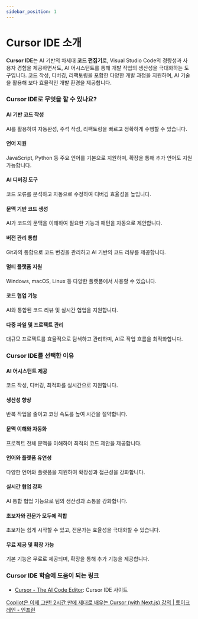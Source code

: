 ```yaml
---
sidebar_position: 1
---
```


# Cursor IDE 소개

**Cursor IDE**는 AI 기반의 차세대 **코드 편집기**로, Visual Studio Code의 경량성과 사용자 경험을 제공하면서도, AI 어시스턴트를 통해 개발 작업의 생산성을 극대화하는 도구입니다. 코드 작성, 디버깅, 리팩토링을 포함한 다양한 개발 과정을 지원하며, AI 기술을 활용해 보다 효율적인 개발 환경을 제공합니다.

### **Cursor IDE**로 **무엇을 할 수 있나요?**

#### **AI 기반 코드 작성**

AI를 활용하여 자동완성, 주석 작성, 리팩토링을 빠르고 정확하게 수행할 수 있습니다.

#### **언어 지원**

JavaScript, Python 등 주요 언어를 기본으로 지원하며, 확장을 통해 추가 언어도 지원 가능합니다.

#### **AI 디버깅 도구**

코드 오류를 분석하고 자동으로 수정하여 디버깅 효율성을 높입니다.

#### **문맥 기반 코드 생성**

AI가 코드의 문맥을 이해하여 필요한 기능과 패턴을 자동으로 제안합니다.

#### **버전 관리 통합**

Git과의 통합으로 코드 변경을 관리하고 AI 기반의 코드 리뷰를 제공합니다.

#### **멀티 플랫폼 지원**

Windows, macOS, Linux 등 다양한 플랫폼에서 사용할 수 있습니다.

#### **코드 협업 기능**

AI와 통합된 코드 리뷰 및 실시간 협업을 지원합니다.

#### **다중 파일 및 프로젝트 관리**

대규모 프로젝트를 효율적으로 탐색하고 관리하며, AI로 작업 흐름을 최적화합니다.

### **Cursor IDE를 선택한 이유**

#### **AI 어시스턴트 제공**

코드 작성, 디버깅, 최적화를 실시간으로 지원합니다.

#### **생산성 향상**

반복 작업을 줄이고 코딩 속도를 높여 시간을 절약합니다.

#### **문맥 이해와 자동화**

프로젝트 전체 문맥을 이해하여 최적의 코드 제안을 제공합니다.

#### **언어와 플랫폼 유연성**

다양한 언어와 플랫폼을 지원하여 확장성과 접근성을 강화합니다.

#### **실시간 협업 강화**

AI 통합 협업 기능으로 팀의 생산성과 소통을 강화합니다.

#### **초보자와 전문가 모두에 적합**

초보자는 쉽게 시작할 수 있고, 전문가는 효율성을 극대화할 수 있습니다.

#### **무료 제공 및 확장 가능**

기본 기능은 무료로 제공되며, 확장을 통해 추가 기능을 제공합니다.

### **Cursor IDE 학습에 도움이 되는 링크**

- [Cursor - The AI Code Editor](https://www.cursor.com/): Cursor IDE 사이트

[Copliot은 이제 그만! 2시간 만에 제대로 배우는 Cursor (with Next.js) 강의 | 토이크레인 - 인프런](https://www.inflearn.com/course/ai-%ED%99%9C%EC%9A%A9%ED%95%9C-%EC%84%9C%EB%B9%84%EC%8A%A4-%EB%A7%8C%EB%93%A4%EA%B8%B0-next14)
